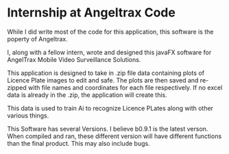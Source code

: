 # Internship at Angeltrax Code

While I did write most of the code for this application, this software is the poperty of Angeltrax.

I, along with a fellow intern, wrote and designed this javaFX software for AngelTrax Mobile Video Surveillance Solutions.

This application is designed to take in .zip file data containing plots of Licence Plate images to edit and safe.
The plots are then saved and re-zipped with file names and coordinates for each file respectively. If no excel data
is already in the .zip, the application will create this.

This data is used to train Ai to recognize Licence PLates along with other various things. 

This Software has several Versions. I believe b0.9.1 is the latest verson.
When compiled and ran, these different version will have different functions than the final product. 
This may also include bugs.


